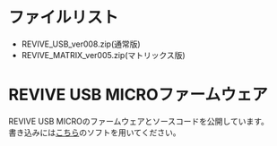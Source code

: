 # ファイルリスト

 - REVIVE_USB_ver008.zip(通常版)
 - REVIVE_MATRIX_ver005.zip(マトリックス版)

# REVIVE USB MICROファームウェア

REVIVE USB MICROのファームウェアとソースコードを公開しています。  
書き込みには[こちら](https://github.com/bit-trade-one/REVIVE-USB-MICRO/tree/master/Writing-Tool)のソフトを用いてください。
